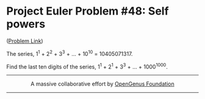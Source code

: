 # Project Euler Problem #48: Self powers

([Problem Link](https://projecteuler.net/problem=48))

The series, 1<sup>1</sup> + 2<sup>2</sup> + 3<sup>3</sup> + ... + 10<sup>10</sup> = 10405071317.

Find the last ten digits of the series, 1<sup>1</sup> + 2<sup>1</sup> + 3<sup>3</sup> + ... + 1000<sup>1000</sup>.

---

<p align="center">
	A massive collaborative effort by <a href="https://github.com/OpenGenus/cosmos">OpenGenus Foundation</a> 
</p>

---
